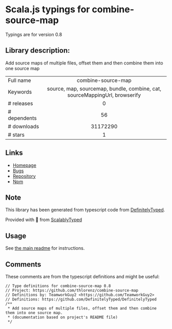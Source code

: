 
# Scala.js typings for combine-source-map

Typings are for version 0.8

## Library description:
Add source maps of multiple files, offset them and then combine them into one source map

|                    |                 |
| ------------------ | :-------------: |
| Full name          | combine-source-map |
| Keywords           | source, map, sourcemap, bundle, combine, cat, sourceMappingUrl, browserify |
| # releases         | 0 |
| # dependents       | 56 |
| # downloads        | 31172290 |
| # stars            | 1 |

## Links
- [Homepage](https://github.com/thlorenz/combine-source-map)
- [Bugs](https://github.com/thlorenz/combine-source-map/issues)
- [Repository](https://github.com/thlorenz/combine-source-map)
- [Npm](https://www.npmjs.com/package/combine-source-map)
    


## Note
This library has been generated from typescript code from [DefinitelyTyped](https://definitelytyped.org).

Provided with :purple_heart: from [ScalablyTyped](https://github.com/oyvindberg/ScalablyTyped)

## Usage
See [the main readme](../../readme.md) for instructions.

## Comments

These comments are from the typescript definitions and might be useful:
```
// Type definitions for combine-source-map 0.8
// Project: https://github.com/thlorenz/combine-source-map
// Definitions by: TeamworkGuy2 <https://github.com/TeamworkGuy2>
// Definitions: https://github.com/DefinitelyTyped/DefinitelyTyped
/**
 * Add source maps of multiple files, offset them and then combine them into one source map.
 * (documentation based on project's README file)
 */

```

